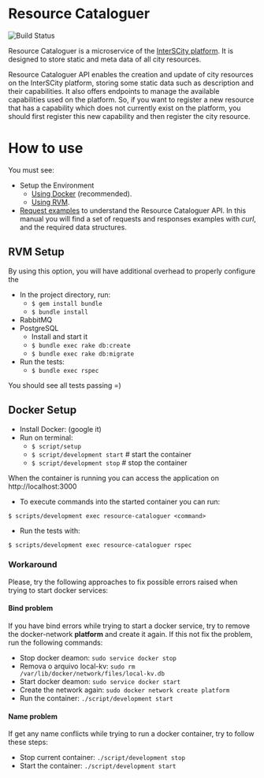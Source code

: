 # Resource Cataloguer

![Build Status](https://gitlab.com/smart-city-software-platform/resource-cataloguer/badges/master/build.svg)

Resource Cataloguer is a microservice of the
[InterSCity platform](http://interscity.org/). It is designed to store 
static and meta data of all city resources.

Resource Cataloguer API enables the creation and update of city resources
on the InterSCity platform, storing some static data such as description 
and their capabilities. It also offers endpoints to manage the
available capabilities used on the platform. So, if you want to register a
new resource that has a capability which does not currently exist on the 
platform, you should first register this new capability and then
register the city resource.

# How to use

You must see:
* Setup the Environment
  * [Using Docker](#docker-setup) (recommended).
  * [Using RVM](#rvm-setup).
* [Request examples](requests.md) to understand the Resource Cataloguer
API. 
In this manual you will find a set of requests and responses examples with *curl*,
and the required data structures.

## RVM Setup

By using this option, you will have additional overhead to properly configure
the

* In the project directory, run:
  * ```$ gem install bundle```
  * ```$ bundle install```
* RabbitMQ
* PostgreSQL
  * Install and start it
  * ```$ bundle exec rake db:create```
  * ```$ bundle exec rake db:migrate```
* Run the tests:
  * ```$ bundle exec rspec```

You should see all tests passing =)

## Docker Setup

* Install Docker: (google it)
* Run on terminal:
  * ```$ script/setup```
  * ```$ script/development start``` # start the container
  * ```$ script/development stop```  # stop the container

When the container is running you can access the application on
http://localhost:3000

* To execute commands into the started container you can run:

```$ scripts/development exec resource-cataloguer <command>```

* Run the tests with:

```$ scripts/development exec resource-cataloguer rspec```

### Workaround

Please, try the following approaches to fix possible errors raised when 
trying to start docker services:

#### Bind problem

If you have bind errors while trying to start a docker service, try
to remove the docker-network **platform** and create it again. If this not fix
the problem, run the following commands:

* Stop docker deamon: ```sudo service docker stop```
* Remova o arquivo local-kv: ```sudo rm /var/lib/docker/network/files/local-kv.db```
* Start docker deamon: ```sudo service docker start```
* Create the network again: ```sudo docker network create platform```
* Run the container: ```./script/development start```

#### Name problem

If get any name conflicts while trying to run a docker container, try to 
follow these steps:

* Stop current container: ```./script/development stop```
* Start the container: ```./script/development start```
